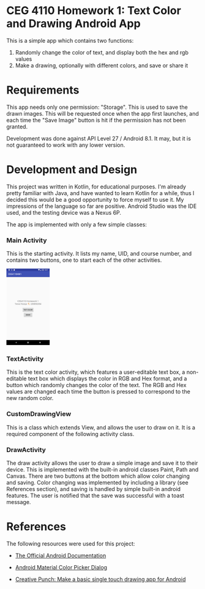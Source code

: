 # CEG 4110 Homework 1: Text Color and Drawing Android App

This is a simple app which contains two functions:
1. Randomly change the color of text, and display both the hex and rgb values
2. Make a drawing, optionally with different colors, and save or share it

# Requirements

This app needs only one permission: "Storage". This is used to save the drawn images. This will be requested once when the app first launches, and each time the "Save Image" button is hit if the permission has not been granted. 

Development was done against API Level 27 / Android 8.1. It may, but it is not guaranteed to work with any lower version.

# Development and Design

This project was written in Kotlin, for educational purposes. I'm already pretty familiar with Java, and have wanted to learn Kotlin for a while, thus I decided this would be a good opportunity to force myself to use it. My impressions of the language so far are positive. Android Studio was the IDE used, and the testing device was a Nexus 6P. 

The app is implemented with only a few simple classes:

### Main Activity

This is the starting activity. It lists my name, UID, and course number, and contains two buttons, one to start each of the other activities.

<img src="img/Screenshot_1537308450.png" height="200">

### TextActivity

This is the text color activity, which features a user-editable text box, a non-editable text box which displays the color in RGB and Hex format, and a button which randomly changes the color of the text. The RGB and Hex values are changed each time the button is pressed to correspond to the new random color.

### CustomDrawingView

This is a class which extends View, and allows the user to draw on it. It is a required component of the following activity class.

### DrawActivity

The draw activity allows the user to draw a simple image and save it to their device. This is implemented with the built-in android classes Paint, Path and Canvas. There are two buttons at the bottom which allow color changing and saving. Color changing was implemented by including a library (see References section), and saving is handled by simple built-in android features. The user is notified that the save was successful with a toast message.

# References

The following resources were used for this project:

+ [The Official Android Documentation](https://developer.android.com/docs/)

+ [Android Material Color Picker Dialog](https://github.com/Pes8/android-material-color-picker-dialog)

+ [Creative Punch: Make a basic single touch drawing app for Android](http://creative-punch.net/2014/03/make-basic-single-touch-drawing-app-android/)